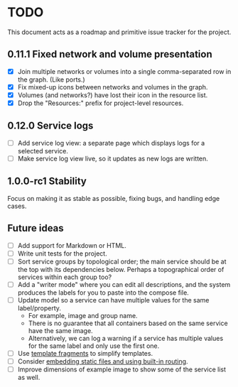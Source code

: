 # TODO

This document acts as a roadmap and primitive issue tracker for the project.

## 0.11.1 Fixed network and volume presentation

- [x] Join multiple networks or volumes into a single comma-separated row in the graph. (Like ports.)
- [x] Fix mixed-up icons between networks and volumes in the graph.
- [x] Volumes (and networks?) have lost their icon in the resource list.
- [x] Drop the "Resources:" prefix for project-level resources.

## 0.12.0 Service logs

- [ ] Add service log view: a separate page which displays logs for a selected service.
- [ ] Make service log view live, so it updates as new logs are written.

## 1.0.0-rc1 Stability

Focus on making it as stable as possible, fixing bugs, and handling edge cases.

## Future ideas

- [ ] Add support for Markdown or HTML.
- [ ] Write unit tests for the project.
- [ ] Sort service groups by topological order; the main service should be at the top with its dependencies below.
      Perhaps a topographical order of services within each group too?
- [ ] Add a "writer mode" where you can edit all descriptions, and the system produces the labels for you to paste into the compose file.
- [ ] Update model so a service can have multiple values for the same label/property.
  - For example, image and group name.
  - There is no guarantee that all containers based on the same service have the same image.
  - Alternatively, we can log a warning if a service has multiple values for the same label and only use the first one.
- [ ] Use [template fragments](https://gist.github.com/benpate/f92b77ea9b3a8503541eb4b9eb515d8a) to simplify templates.
- [ ] Consider [embedding static files and using built-in routing](https://jvns.ca/blog/2024/09/27/some-go-web-dev-notes/).
- [ ] Improve dimensions of example image to show some of the service list as well. 
